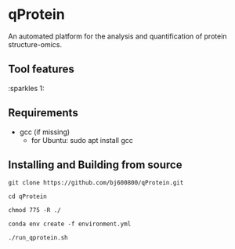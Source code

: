 # qProtein
An automated platform for the analysis and quantification of protein structure-omics.

## Tool features
:sparkles 1:

## Requirements
- gcc (if missing)
  - for Ubuntu: sudo apt install gcc

## Installing and Building from source

```
git clone https://github.com/bj600800/qProtein.git

cd qProtein

chmod 775 -R ./

conda env create -f environment.yml

./run_qprotein.sh
```

